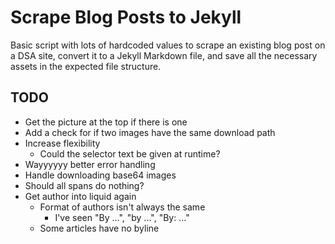 # Scrape Blog Posts to Jekyll

Basic script with lots of hardcoded values to scrape an existing blog post on a DSA site, convert it to a Jekyll Markdown file, and save all the necessary assets in the expected file structure.

## TODO

* Get the picture at the top if there is one
* Add a check for if two images have the same download path
* Increase flexibility
  * Could the selector text be given at runtime?
* Wayyyyyy better error handling
* Handle downloading base64 images
* Should all spans do nothing?
* Get author into liquid again
  * Format of authors isn't always the same
    * I've seen "By ...", "by ...", "By: ..."
  * Some articles have no byline
